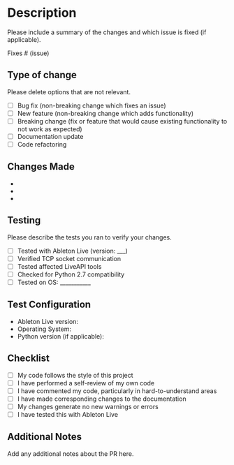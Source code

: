 # Description

Please include a summary of the changes and which issue is fixed (if applicable).

Fixes # (issue)

## Type of change

Please delete options that are not relevant.

- [ ] Bug fix (non-breaking change which fixes an issue)
- [ ] New feature (non-breaking change which adds functionality)
- [ ] Breaking change (fix or feature that would cause existing functionality to not work as expected)
- [ ] Documentation update
- [ ] Code refactoring

## Changes Made

-
-
-

## Testing

Please describe the tests you ran to verify your changes.

- [ ] Tested with Ableton Live (version: ___)
- [ ] Verified TCP socket communication
- [ ] Tested affected LiveAPI tools
- [ ] Checked for Python 2.7 compatibility
- [ ] Tested on OS: ___________

## Test Configuration

- Ableton Live version:
- Operating System:
- Python version (if applicable):

## Checklist

- [ ] My code follows the style of this project
- [ ] I have performed a self-review of my own code
- [ ] I have commented my code, particularly in hard-to-understand areas
- [ ] I have made corresponding changes to the documentation
- [ ] My changes generate no new warnings or errors
- [ ] I have tested this with Ableton Live

## Additional Notes

Add any additional notes about the PR here.
